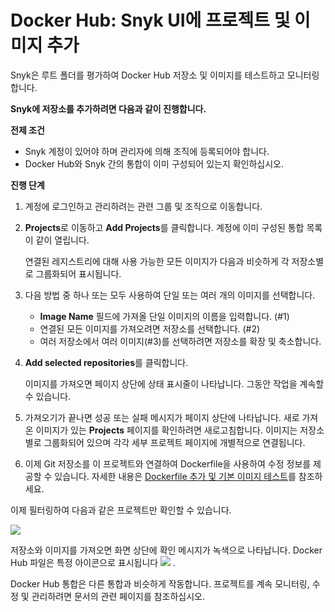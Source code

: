 # Docker Hub: Snyk UI에 프로젝트 및 이미지 추가

Snyk은 루트 폴더를 평가하여 Docker Hub 저장소 및 이미지를 테스트하고 모니터링합니다.

**Snyk에 저장소를 추가하려면 다음과 같이 진행합니다.**

**전제 조건**

* Snyk 계정이 있어야 하며 관리자에 의해 조직에 등록되어야 합니다.
* Docker Hub와 Snyk 간의 통합이 이미 구성되어 있는지 확인하십시오.

**진행 단계**

1. 계정에 로그인하고 관리하려는 관련 그룹 및 조직으로 이동합니다.
2.  **Projects**로 이동하고 **Add Projects**를 클릭합니다. 계정에 이미 구성된 통합 목록이 같이 열립니다.

    연결된 레지스트리에 대해 사용 가능한 모든 이미지가 다음과 비슷하게 각 저장소별로 그룹화되어 표시됩니다.
3. 다음 방법 중 하나 또는 모두 사용하여 단일 또는 여러 개의 이미지를 선택합니다.
   * **Image Name** 필드에 가져올 단일 이미지의 이름을 입력합니다. (#1)
   * 연결된 모든 이미지를 가져오려면 저장소를 선택합니다. (#2)
   * 여러 저장소에서 여러 이미지(#3)를 선택하려면 저장소를 확장 및 축소합니다.
4.  **Add selected repositories**를 클릭합니다.

    이미지를 가져오면 페이지 상단에 상태 표시줄이 나타납니다. 그동안 작업을 계속할 수 있습니다.
5. 가져오기가 끝나면 성공 또는 실패 메시지가 페이지 상단에 나타납니다. 새로 가져온 이미지가 있는 **Projects** 페이지를 확인하려면 새로고침합니다. 이미지는 저장소별로 그룹화되어 있으며 각각 세부 프로젝트 페이지에 개별적으로 연결됩니다.
6. 이제 Git 저장소를 이 프로젝트와 연결하여 Dockerfile을 사용하여 수정 정보를 제공할 수 있습니다. 자세한 내용은 [Dockerfile 추가 및 기본 이미지 테스트](../../scan-your-dockerfile/adding-your-dockerfile-and-test-your-base-image.md)를 참조하세요.

이제 필터링하여 다음과 같은 프로젝트만 확인할 수 있습니다.

![](<../../../../.gitbook/assets/uuid-ce306bb8-1d6d-c895-bdb5-3a7cd551977b-en-1- (1) (1) (2) (2) (2) (2) (2) (2) (2) (2) (2) (2) (2) (2) (3).png>)

저장소와 이미지를 가져오면 화면 상단에 확인 메시지가 녹색으로 나타납니다. Docker Hub 파일은 특정 아이콘으로 표시됩니다 ![](../../../../.gitbook/assets/docker-hub-logo.png) .

Docker Hub 통합은 다른 통합과 비슷하게 작동합니다. 프로젝트를 계속 모니터링, 수정 및 관리하려면 문서의 관련 페이지를 참조하십시오.
